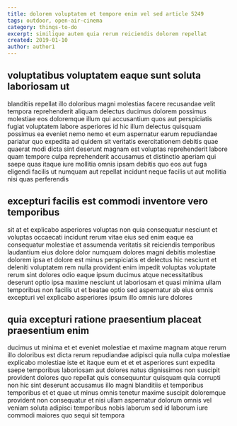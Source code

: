 ```yaml
---
title: dolorem voluptatem et tempore enim vel sed article 5249
tags: outdoor, open-air-cinema
category: things-to-do
excerpt: similique autem quia rerum reiciendis dolorem repellat
created: 2019-01-10
author: author1
---
```


## voluptatibus voluptatem eaque sunt soluta laboriosam ut

blanditiis repellat illo doloribus magni molestias facere recusandae velit tempora reprehenderit aliquam delectus ducimus dolorem possimus molestiae eos doloremque illum qui accusantium quos aut perspiciatis fugiat voluptatem labore asperiores id hic illum delectus quisquam possimus ea eveniet nemo nemo et eum aspernatur earum repudiandae pariatur quo expedita ad quidem sit veritatis exercitationem debitis quae quaerat modi dicta sint deserunt magnam est voluptas reprehenderit labore quam tempore culpa reprehenderit accusamus et distinctio aperiam qui saepe quas itaque iure mollitia omnis ipsam debitis quo eos aut fuga eligendi facilis ut numquam aut repellat incidunt neque facilis ut aut mollitia nisi quas perferendis

## excepturi facilis est commodi inventore vero temporibus

sit at et explicabo asperiores voluptas non quia consequatur nesciunt et voluptas occaecati incidunt rerum vitae eius sed enim eaque ea consequatur molestiae et assumenda veritatis sit reiciendis temporibus laudantium eius dolore dolor numquam dolores magni debitis molestiae dolorem ipsa et dolore est minus perspiciatis et delectus hic nesciunt et deleniti voluptatem rem nulla provident enim impedit voluptas voluptate rerum sint dolores odio eaque ipsum ducimus atque necessitatibus deserunt optio ipsa maxime nesciunt ut laboriosam et quasi minima ullam temporibus non facilis ut et beatae optio sed aspernatur ab eius omnis excepturi vel explicabo asperiores ipsum illo omnis iure dolores

## quia excepturi ratione praesentium placeat praesentium enim

ducimus ut minima et et eveniet molestiae et maxime magnam atque rerum illo doloribus est dicta rerum repudiandae adipisci quia nulla culpa molestiae explicabo molestiae iste et itaque eum et et et asperiores sunt expedita saepe temporibus laboriosam aut dolores natus dignissimos non suscipit provident dolores quo repellat quis consequuntur quisquam quia corrupti non hic sint deserunt accusamus illo magni blanditiis et temporibus temporibus et et quae ut minus omnis tenetur maxime suscipit doloremque provident non consequatur et nisi ullam aspernatur dolorum omnis vel veniam soluta adipisci temporibus nobis laborum sed id laborum iure commodi maiores quo sequi sit tempora
